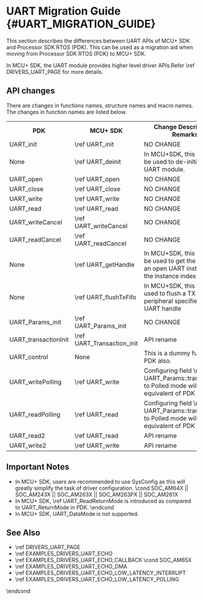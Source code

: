 # UART Migration Guide {#UART_MIGRATION_GUIDE}

This section describes the differences between UART APIs of MCU+ SDK and Processor SDK RTOS (PDK).
This can be used as a migration aid when moving from Processor SDK RTOS (PDK) to MCU+ SDK.

In MCU+ SDK, the UART module provides higher level driver APIs.Refer \ref DRIVERS_UART_PAGE for more details.

## API changes

There are changes in functions names, structure names and macro names. The changes in function names are listed below.

<table>
    <tr>
        <th> PDK
        <th> MCU+ SDK
        <th> Change Description / Remarks
    </tr>
    <tr>
        <td>UART_init
        <td>\ref UART_init
        <td>NO CHANGE
    </tr>
    <tr>
        <td>None
        <td>\ref UART_deinit
        <td>In MCU+SDK, this API can be used to de-initialize the UART module.
    </tr>
    <tr>
        <td>UART_open
        <td>\ref UART_open
        <td>NO CHANGE
    </tr>
    <tr>
        <td>UART_close
        <td>\ref UART_close
        <td>NO CHANGE
    </tr>
    <tr>
        <td>UART_write
        <td>\ref UART_write
        <td>NO CHANGE
    </tr>
    <tr>
        <td>UART_read
        <td>\ref UART_read
        <td>NO CHANGE
    </tr>
    <tr>
        <td>UART_writeCancel
        <td>\ref UART_writeCancel
        <td>NO CHANGE
    </tr>
    <tr>
        <td>UART_readCancel
        <td>\ref UART_readCancel
        <td>NO CHANGE
    </tr>
    <tr>
        <td>None
        <td>\ref UART_getHandle
        <td>In MCU+SDK, this API can be used to get the handle of an open UART instance from the instance index.
    </tr>
    <tr>
        <td>None
        <td>\ref UART_flushTxFifo
        <td>In MCU+SDK, this API is used to flush a TX FIFO of peripheral specified by the UART handle
    </tr>
    <tr>
        <td>UART_Params_init
        <td>\ref UART_Params_init
        <td>NO CHANGE
    </tr>
    <tr>
        <td>UART_transactionInit
        <td>\ref UART_Transaction_init
        <td>API rename
    </tr>
    <tr>
        <td>UART_control
        <td>None
        <td>This is a dummy function in PDK also.
    </tr>
    <tr>
        <td>UART_writePolling
        <td>\ref UART_write
        <td>Configuring field \ref UART_Params::transferMode to Polled mode will do the equivalent of PDK UART API.
    </tr>
    <tr>
        <td>UART_readPolling
        <td>\ref UART_read
        <td>Configuring field \ref UART_Params::transferMode to Polled mode will do the equivalent of PDK UART API.
    </tr>
    <tr>
        <td>UART_read2
        <td>\ref UART_read
        <td>API rename
    </tr>
    <tr>
        <td>UART_write2
        <td>\ref UART_write
        <td>API rename
    </tr>
</table>

## Important Notes

- In MCU+ SDK, users are recommended to use SysConfig as this will greatly simplify the task of driver configuration.
\cond SOC_AM64X || SOC_AM243X || SOC_AM263X || SOC_AM263PX || SOC_AM261X
- In MCU+ SDK, \ref UART_ReadReturnMode is introduced as compared to UART_ReturnMode in PDK.
\endcond
- In MCU+ SDK, UART_DataMode is not supported.

## See Also

 - \ref DRIVERS_UART_PAGE
 - \ref EXAMPLES_DRIVERS_UART_ECHO
 - \ref EXAMPLES_DRIVERS_UART_ECHO_CALLBACK
\cond SOC_AM65X
 - \ref EXAMPLES_DRIVERS_UART_ECHO_DMA
 - \ref EXAMPLES_DRIVERS_UART_ECHO_LOW_LATENCY_INTERRUPT
 - \ref EXAMPLES_DRIVERS_UART_ECHO_LOW_LATENCY_POLLING

\endcond

